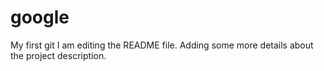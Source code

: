 # google
My first git
I am editing the README file. Adding some more details about the project description.
